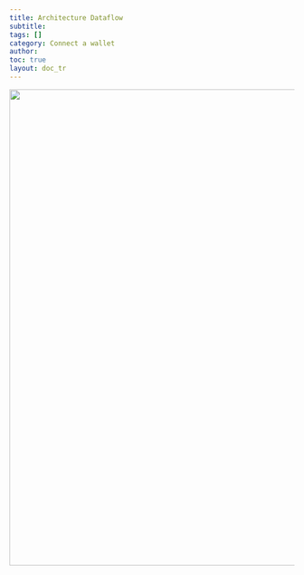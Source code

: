 ```yaml
---
title: Architecture Dataflow
subtitle:
tags: []
category: Connect a wallet
author:
toc: true
layout: doc_tr
---
```



<!-- ------------- Image ------------- -->
<div style="text-align:center">
<img width="840" src="../images/web-sequence.png" ></div>
<!-- --------------------------------- -->
